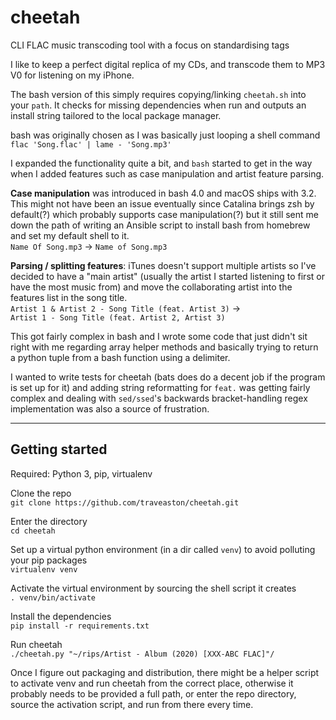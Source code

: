 # cheetah

CLI FLAC music transcoding tool with a focus on standardising tags

I like to keep a perfect digital replica of my CDs, and transcode them to MP3 V0 for listening on my iPhone.

The bash version of this simply requires copying/linking `cheetah.sh` into your `path`. It checks for missing dependencies when run and outputs an install string tailored to the local package manager.

bash was originally chosen as I was basically just looping a shell command  
`flac 'Song.flac' | lame - 'Song.mp3'`

I expanded the functionality quite a bit, and `bash` started to get in the way when I added features such as case manipulation and artist feature parsing.

**Case manipulation** was introduced in bash 4.0 and macOS ships with 3.2.  
This might not have been an issue eventually since Catalina brings zsh by default(?) which probably supports case manipulation(?) but it still sent me down the path of writing an Ansible script to install bash from homebrew and set my default shell to it.  
`Name Of Song.mp3` -> `Name of Song.mp3`

**Parsing / splitting features**: iTunes doesn't support multiple artists so I've decided to have a "main artist" (usually the artist I started listening to first or have the most music from) and move the collaborating artist into the features list in the song title.  
`Artist 1 & Artist 2 - Song Title (feat. Artist 3)` ->  
`Artist 1 - Song Title (feat. Artist 2, Artist 3)`

This got fairly complex in bash and I wrote some code that just didn't sit right with me regarding array helper methods and basically trying to return a python tuple from a bash function using a delimiter.

I wanted to write tests for cheetah (bats does do a decent job if the program is set up for it) and adding string reformatting for `feat.` was getting fairly complex and dealing with `sed/ssed`'s backwards bracket-handling regex implementation was also a source of frustration.

___

## Getting started

Required: Python 3, pip, virtualenv

Clone the repo  
`git clone https://github.com/traveaston/cheetah.git`

Enter the directory  
`cd cheetah`

Set up a virtual python environment (in a dir called `venv`) to avoid polluting your pip packages  
`virtualenv venv`

Activate the virtual environment by sourcing the shell script it creates  
`. venv/bin/activate`

Install the dependencies  
`pip install -r requirements.txt`

Run cheetah  
`./cheetah.py "~/rips/Artist - Album (2020) [XXX-ABC FLAC]"/`

Once I figure out packaging and distribution, there might be a helper script to activate venv and run cheetah from the correct place, otherwise it probably needs to be provided a full path, or enter the repo directory, source the activation script, and run from there every time.
